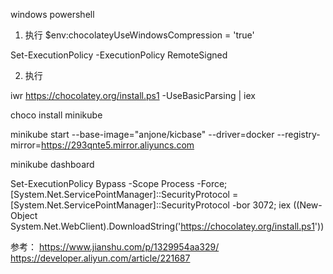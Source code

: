 windows powershell
1. 执行
$env:chocolateyUseWindowsCompression = 'true'

Set-ExecutionPolicy -ExecutionPolicy RemoteSigned

2. 执行

iwr https://chocolatey.org/install.ps1 -UseBasicParsing | iex



choco install minikube

minikube start --base-image="anjone/kicbase" --driver=docker --registry-mirror=https://293qnte5.mirror.aliyuncs.com

minikube dashboard


Set-ExecutionPolicy Bypass -Scope Process -Force; [System.Net.ServicePointManager]::SecurityProtocol = [System.Net.ServicePointManager]::SecurityProtocol -bor 3072; iex ((New-Object System.Net.WebClient).DownloadString('https://chocolatey.org/install.ps1'))


参考：
https://www.jianshu.com/p/1329954aa329/
https://developer.aliyun.com/article/221687
